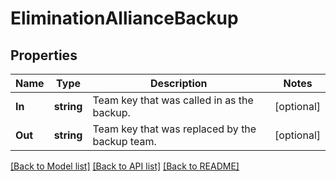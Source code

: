 # EliminationAllianceBackup

## Properties

Name | Type | Description | Notes
------------ | ------------- | ------------- | -------------
**In** | **string** | Team key that was called in as the backup. | [optional] 
**Out** | **string** | Team key that was replaced by the backup team. | [optional] 

[[Back to Model list]](../README.md#documentation-for-models) [[Back to API list]](../README.md#documentation-for-api-endpoints) [[Back to README]](../README.md)


